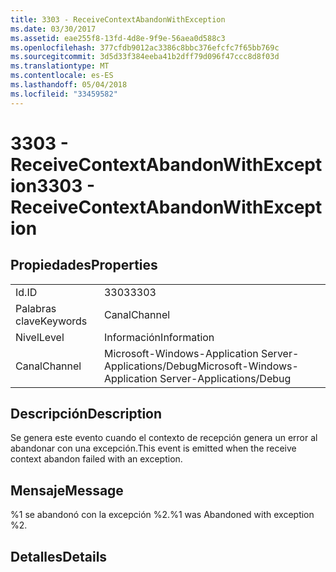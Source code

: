 ```yaml
---
title: 3303 - ReceiveContextAbandonWithException
ms.date: 03/30/2017
ms.assetid: eae255f8-13fd-4d8e-9f9e-56aea0d588c3
ms.openlocfilehash: 377cfdb9012ac3386c8bbc376efcfc7f65bb769c
ms.sourcegitcommit: 3d5d33f384eeba41b2dff79d096f47ccc8d8f03d
ms.translationtype: MT
ms.contentlocale: es-ES
ms.lasthandoff: 05/04/2018
ms.locfileid: "33459582"
---
```

# <a name="3303---receivecontextabandonwithexception"></a><span data-ttu-id="fbe29-102">3303 - ReceiveContextAbandonWithException</span><span class="sxs-lookup"><span data-stu-id="fbe29-102">3303 - ReceiveContextAbandonWithException</span></span>
## <a name="properties"></a><span data-ttu-id="fbe29-103">Propiedades</span><span class="sxs-lookup"><span data-stu-id="fbe29-103">Properties</span></span>  
  
|||  
|-|-|  
|<span data-ttu-id="fbe29-104">Id.</span><span class="sxs-lookup"><span data-stu-id="fbe29-104">ID</span></span>|<span data-ttu-id="fbe29-105">3303</span><span class="sxs-lookup"><span data-stu-id="fbe29-105">3303</span></span>|  
|<span data-ttu-id="fbe29-106">Palabras clave</span><span class="sxs-lookup"><span data-stu-id="fbe29-106">Keywords</span></span>|<span data-ttu-id="fbe29-107">Canal</span><span class="sxs-lookup"><span data-stu-id="fbe29-107">Channel</span></span>|  
|<span data-ttu-id="fbe29-108">Nivel</span><span class="sxs-lookup"><span data-stu-id="fbe29-108">Level</span></span>|<span data-ttu-id="fbe29-109">Información</span><span class="sxs-lookup"><span data-stu-id="fbe29-109">Information</span></span>|  
|<span data-ttu-id="fbe29-110">Canal</span><span class="sxs-lookup"><span data-stu-id="fbe29-110">Channel</span></span>|<span data-ttu-id="fbe29-111">Microsoft-Windows-Application Server-Applications/Debug</span><span class="sxs-lookup"><span data-stu-id="fbe29-111">Microsoft-Windows-Application Server-Applications/Debug</span></span>|  
  
## <a name="description"></a><span data-ttu-id="fbe29-112">Descripción</span><span class="sxs-lookup"><span data-stu-id="fbe29-112">Description</span></span>  
 <span data-ttu-id="fbe29-113">Se genera este evento cuando el contexto de recepción genera un error al abandonar con una excepción.</span><span class="sxs-lookup"><span data-stu-id="fbe29-113">This event is emitted when the receive context abandon failed with an exception.</span></span>  
  
## <a name="message"></a><span data-ttu-id="fbe29-114">Mensaje</span><span class="sxs-lookup"><span data-stu-id="fbe29-114">Message</span></span>  
 <span data-ttu-id="fbe29-115">%1 se abandonó con la excepción %2.</span><span class="sxs-lookup"><span data-stu-id="fbe29-115">%1 was Abandoned with exception %2.</span></span>  
  
## <a name="details"></a><span data-ttu-id="fbe29-116">Detalles</span><span class="sxs-lookup"><span data-stu-id="fbe29-116">Details</span></span>

